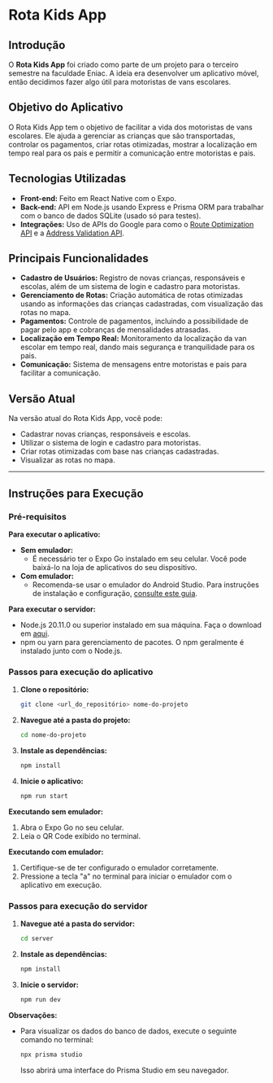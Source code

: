# Rota Kids App

## Introdução

O **Rota Kids App** foi criado como parte de um projeto para o terceiro semestre na faculdade Eniac. A ideia era desenvolver um aplicativo móvel, então decidimos fazer algo útil para motoristas de vans escolares.

## Objetivo do Aplicativo

O Rota Kids App tem o objetivo de facilitar a vida dos motoristas de vans escolares. Ele ajuda a gerenciar as crianças que são transportadas, controlar os pagamentos, criar rotas otimizadas, mostrar a localização em tempo real para os pais e permitir a comunicação entre motoristas e pais.

## Tecnologias Utilizadas

- **Front-end:** Feito em React Native com o Expo.
- **Back-end:** API em Node.js usando Express e Prisma ORM para trabalhar com o banco de dados SQLite (usado só para testes).
- **Integrações:** Uso de APIs do Google para como o [Route Optimization API](https://developers.google.com/maps/documentation/route-optimization/overview?hl=pt-br) e a [Address Validation API](https://developers.google.com/maps/documentation/address-validation/overview?hl=pt-br).

## Principais Funcionalidades

- **Cadastro de Usuários:** Registro de novas crianças, responsáveis e escolas, além de um sistema de login e cadastro para motoristas.
- **Gerenciamento de Rotas:** Criação automática de rotas otimizadas usando as informações das crianças cadastradas, com visualização das rotas no mapa.
- **Pagamentos:** Controle de pagamentos, incluindo a possibilidade de pagar pelo app e cobranças de mensalidades atrasadas.
- **Localização em Tempo Real:** Monitoramento da localização da van escolar em tempo real, dando mais segurança e tranquilidade para os pais.
- **Comunicação:** Sistema de mensagens entre motoristas e pais para facilitar a comunicação.

## Versão Atual

Na versão atual do Rota Kids App, você pode:

- Cadastrar novas crianças, responsáveis e escolas.
- Utilizar o sistema de login e cadastro para motoristas.
- Criar rotas otimizadas com base nas crianças cadastradas.
- Visualizar as rotas no mapa.

---

## Instruções para Execução

### Pré-requisitos

**Para executar o aplicativo:**

- **Sem emulador:**
  - É necessário ter o Expo Go instalado em seu celular. Você pode baixá-lo na loja de aplicativos do seu dispositivo.
- **Com emulador:**
  - Recomenda-se usar o emulador do Android Studio. Para instruções de instalação e configuração, [consulte este guia](https://react-native.rocketseat.dev/android/emulador/).

**Para executar o servidor:**
- Node.js 20.11.0 ou superior instalado em sua máquina. Faça o download em [aqui](https://nodejs.org/en/download/package-manager).
- npm ou yarn para gerenciamento de pacotes. O npm geralmente é instalado junto com o Node.js.

### Passos para execução do aplicativo

1. **Clone o repositório:**

    ```bash
    git clone <url_do_repositório> nome-do-projeto
    ```

2. **Navegue até a pasta do projeto:**

    ```bash
    cd nome-do-projeto
    ```

3. **Instale as dependências:**

    ```bash
    npm install
    ```

4. **Inicie o aplicativo:**

    ```bash
    npm run start
    ```

**Executando sem emulador:**

1. Abra o Expo Go no seu celular.
2. Leia o QR Code exibido no terminal.

**Executando com emulador:**

1. Certifique-se de ter configurado o emulador corretamente.
2. Pressione a tecla "a" no terminal para iniciar o emulador com o aplicativo em execução.

### Passos para execução do servidor

1. **Navegue até a pasta do servidor:**

    ```bash
    cd server
    ```

2. **Instale as dependências:**

    ```bash
    npm install
    ```

3. **Inicie o servidor:**

    ```bash
    npm run dev
    ```

**Observações:**

- Para visualizar os dados do banco de dados, execute o seguinte comando no terminal:

    ```bash
    npx prisma studio
    ```
    Isso abrirá uma interface do Prisma Studio em seu navegador.
